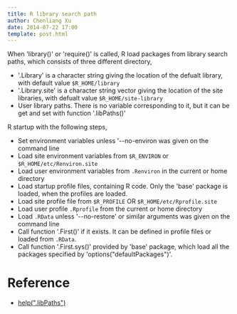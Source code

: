 ```yaml
---
title: R library search path
author: Chenliang Xu
date: 2014-07-22 17:00
template: post.html
---
```


When 'library()' or 'require()' is called, R load packages from
library search paths, which consists of three different directory,

* '.Library' is a character string giving the location of the defualt
  library, with default value `$R_HOME/library`
* '.Library.site' is a character string vector giving the location of
  the site libraries, with defualt value `$R_HOME/site-library`
* User library paths. There is no variable corresponding to it, but it
  can be get and set with function '.libPaths()'



R startup with the following steps,

* Set environment variables unless '--no-environ was given on the command line
 * Load site environment variables from `$R_ENVIRON` or `$R_HOME/etc/Renviron.site`
 * Load user environment variables from `.Renviron` in the current or home directory 
* Load startup profile files, containing R code. Only the 'base'
  package is loaded, when the profiles are loaded.
 * Load site profile file from `$R_PROFILE` OR `$R_HOME/etc/Rprofile.site`
 * Load user profile `.Rprofile` from the current or home directory
* Load `.RData` unless '--no-restore' or similar arguments was given on the command line
* Call function '.First()' if it exists. It can be defined in profile files or loaded from `.RData`.
* Call function '.First.sys()' provided by 'base' package, which load
  all the packages specified by 'options("defaultPackages")'.

# Reference

* [help(".libPaths")](http://stat.ethz.ch/R-manual/R-patched/library/base/html/.libPaths.html)
